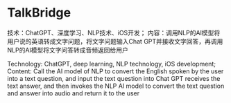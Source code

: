 # TalkBridge
技术：ChatGPT、深度学习、NLP技术、iOS开发；
内容：调用NLP的AI模型将用户说的英语转成文字问题，将文字问题输入Chat
GPT并接收文字回答，再调用NLP的AI模型将文字问答转成音频返回给用户

Technology: ChatGPT, deep learning, NLP technology, iOS development; 
Content: Call the AI model of NLP to convert the English spoken by the 
user into a text question, and input the text question into Chat 
GPT receives the text answer, and then invokes the NLP AI model to
convert the text question and answer into audio and return it to the user
